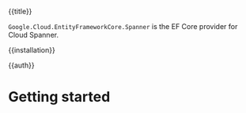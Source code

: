 {{title}}

`Google.Cloud.EntityFrameworkCore.Spanner` is the EF Core provider for Cloud Spanner.

{{installation}}

{{auth}}

# Getting started



